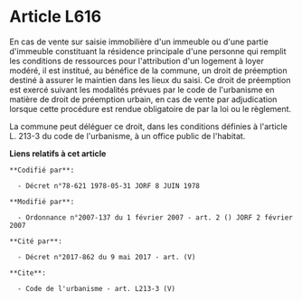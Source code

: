 # Article L616

En cas de vente sur saisie immobilière d'un immeuble ou d'une partie d'immeuble constituant la résidence principale d'une
personne qui remplit les conditions de ressources pour l'attribution d'un logement à loyer modéré, il est institué, au
bénéfice de la commune, un droit de préemption destiné à assurer le maintien dans les lieux du saisi. Ce droit de préemption
est exercé suivant les modalités prévues par le code de l'urbanisme en matière de droit de préemption urbain, en cas de vente
par adjudication lorsque cette procédure est rendue obligatoire de par la loi ou le règlement. 

La commune peut déléguer ce droit, dans les conditions définies à l'article L. 213-3 du code de l'urbanisme, à un office
public de l'habitat.

**Liens relatifs à cet article**

	**Codifié par**:

	  - Décret n°78-621 1978-05-31 JORF 8 JUIN 1978

	**Modifié par**:

	  - Ordonnance n°2007-137 du 1 février 2007 - art. 2 () JORF 2 février 2007

	**Cité par**:

	  - Décret n°2017-862 du 9 mai 2017 - art. (V)

	**Cite**:

	  - Code de l'urbanisme - art. L213-3 (V)
